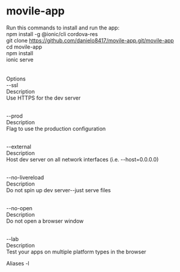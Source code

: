 # movile-app
Run this commands to install and run the app:<br>
npm install -g @ionic/cli cordova-res<br>
git clone https://github.com/danielo8417/movile-app.git/movile-app<br>
cd movile-app <br>
npm install <br>
ionic serve<br><br><br>
Options​<br>
--ssl<br>
Description	<br>
Use HTTPS for the dev server<br><br>

--prod<br>
Description	<br>
Flag to use the production configuration<br><br>

--external<br>
Description	<br>
Host dev server on all network interfaces (i.e. --host=0.0.0.0)<br><br>

--no-livereload<br>
Description	<br>
Do not spin up dev server--just serve files<br><br>

--no-open<br>
Description	<br>
Do not open a browser window<br><br>

--lab<br>
Description	<br>
Test your apps on multiple platform types in the browser<br>

Aliases	-l
